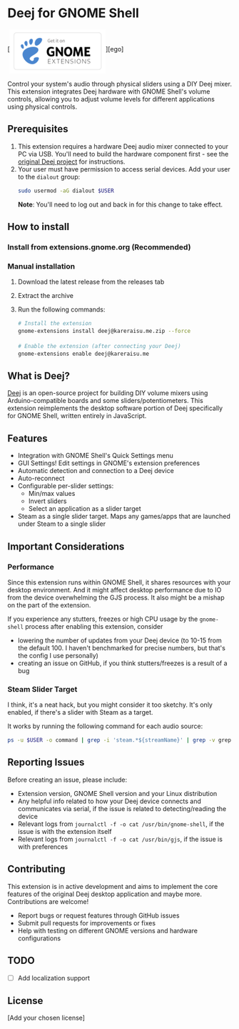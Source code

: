 # Deej for GNOME Shell

[<img src="https://raw.githubusercontent.com/andyholmes/gnome-shell-extensions-badge/master/get-it-on-ego.svg?sanitize=true" alt="Get it on GNOME Extensions" height="100" align="middle">][ego]

Control your system's audio through physical sliders using a DIY Deej mixer. This extension integrates Deej hardware with GNOME Shell's volume controls, allowing you to adjust volume levels for different applications using physical controls.

## Prerequisites

1. This extension requires a hardware Deej audio mixer connected to your PC via USB. You'll need to build the hardware component first - see the [original Deej project](https://github.com/omriharel/deej) for instructions.
2. Your user must have permission to access serial devices. Add your user to the `dialout` group:
   ```bash
   sudo usermod -aG dialout $USER
   ```
   **Note**: You'll need to log out and back in for this change to take effect.

## How to install

### Install from extensions.gnome.org (Recommended)

<!-- [ego]: https://extensions.gnome.org/extension/ -->

### Manual installation

1. Download the latest release from the releases tab
2. Extract the archive
3. Run the following commands:

   ```bash
   # Install the extension
   gnome-extensions install deej@kareraisu.me.zip --force

   # Enable the extension (after connecting your Deej)
   gnome-extensions enable deej@kareraisu.me
   ```

## What is Deej?

[Deej](https://github.com/omriharel/deej) is an open-source project for building DIY volume mixers using Arduino-compatible boards and some sliders/potentiometers. This extension reimplements the desktop software portion of Deej specifically for GNOME Shell, written entirely in JavaScript.

## Features

- Integration with GNOME Shell's Quick Settings menu
- GUI Settings! Edit settings in GNOME's extension preferences
- Automatic detection and connection to a Deej device
- Auto-reconnect
- Configurable per-slider settings:
  - Min/max values
  - Invert sliders
  - Select an application as a slider target
- Steam as a single slider target. Maps any games/apps that are launched under Steam to a single slider

## Important Considerations

### Performance

Since this extension runs within GNOME Shell, it shares resources with your desktop environment. And it might affect desktop performance due to IO from the device overwhelming the GJS process. It also might be a mishap on the part of the extension.

If you experience any stutters, freezes or high CPU usage by the `gnome-shell` process after enabling this extension, consider

- lowering the number of updates from your Deej device (to 10-15 from the default 100. I haven't benchmarked for precise numbers, but that's the config I use personally)
- creating an issue on GitHub, if you think stutters/freezes is a result of a bug

### Steam Slider Target

I think, it's a neat hack, but you might consider it too sketchy. It's only enabled, if there's a slider with Steam as a target.

It works by running the following command for each audio source:

```bash
ps -u $USER -o command | grep -i 'steam.*${streamName}' | grep -v grep | wc -l
```

## Reporting Issues

Before creating an issue, please include:

- Extension version, GNOME Shell version and your Linux distribution
- Any helpful info related to how your Deej device connects and communicates via serial, if the issue is related to detecting/reading the device
- Relevant logs from `journalctl -f -o cat /usr/bin/gnome-shell`, if the issue is with the extension itself
- Relevant logs from `journalctl -f -o cat /usr/bin/gjs`, if the issue is with preferences

## Contributing

This extension is in active development and aims to implement the core features of the original Deej desktop application and maybe more. Contributions are welcome!

- Report bugs or request features through GitHub issues
- Submit pull requests for improvements or fixes
- Help with testing on different GNOME versions and hardware configurations

## TODO

- [ ] Add localization support

## License

[Add your chosen license]

